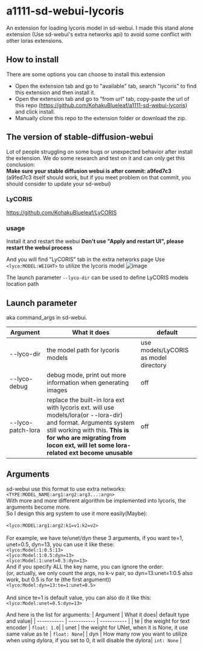 # a1111-sd-webui-lycoris

An extension for loading lycoris model in sd-webui. 
I made this stand alone extension (Use sd-webui's extra networks api) to avoid some conflict with other loras extensions.

## How to install
There are some options you can choose to install this extension
* Open the extension tab and go to "available" tab, search "lycoris" to find this extension and then install it.
* Open the extension tab and go to "from url" tab, copy-paste the url of this repo (https://github.com/KohakuBlueleaf/a1111-sd-webui-lycoris) and click install.
* Manually clone this repo to the extension folder or download the zip.

## The version of stable-diffusion-webui
Lot of people struggling on some bugs or unexpected behavior after install the extension. We do some research and test on it and can only get this conclusion:<br>
**Make sure your stable diffusion webui is after commit: a9fed7c3** <br>
(a9fed7c3 itself should work, but if you meet problem on that commit, you should consider to update your sd-webui)

### LyCORIS
https://github.com/KohakuBlueleaf/LyCORIS

### usage
Install it and restart the webui 
**Don't use "Apply and restart UI", please restart the webui process**

And you will find "LyCORIS" tab in the extra networks page
Use `<lyco:MODEL:WEIGHT>` to utilize the lycoris model
![image](https://user-images.githubusercontent.com/59680068/230762416-be1d3712-65f2-4dd1-ac7a-f403c914dd9b.png)

The launch parameter `--lyco-dir` can be used to define LyCORIS models location path
## Launch parameter
aka command_args in sd-webui.

| Argument    | What it does| default|
| ----------- | ----------- | ----------- |
| --lyco-dir| the model path for lycoris models | use models/LyCORIS as model directory |
| --lyco-debug   | debug mode, print out more information when generating images | off |
| --lyco-patch-lora | replace the built-in lora ext with lycoris ext. will use models/lora(or --lora-dir) and <lora> format. Arguments system still working with this. **This is for who are migrating from locon ext, will let some lora-related ext become unusable** | off |


## Arguments
sd-webui use this format to use extra networks: `<TYPE:MODEL_NAME:arg1:arg2:arg3...:argn>`<br>
With more and more different algorithm be implemented into lycoris, the arguments become more.<br>
So I design this arg system to use it more easily(Maybe):<br>
<br>
`<lyco:MODEL:arg1:arg2:k1=v1:k2=v2>`<br>
<br>
For example, we have te/unet/dyn these 3 arguments, if you want te=1, unet=0.5, dyn=13, you can use it like these:<br>
`<lyco:Model:1:0.5:13>`<br>
`<lyco:Model:1:0.5:dyn=13>`<br>
`<lyco:Model:1:unet=0.5:dyn=13>`<br>
And if you specify ALL the key name, you can ignore the order:<br>
(or, actually, we only count the args, no k-v pair, so dyn=13:unet=1:0.5 also work, but 0.5 is for te (the first argument))<br>
`<lyco:Model:dyn=13:te=1:unet=0.5>`<br>
<br>
And since te=1 is default value, you can also do it like this:<br>
`<lyco:Model:unet=0.5:dyn=13>`<br>

And here is the list for arguments:
| Argument    | What it does| default type and value|
| ----------- | ----------- | ----------- |
| te          | the weight for text encoder | `float: 1.0`|
| unet   | the weight for UNet, when it is None, it use same value as te | `float: None`|
| dyn | How many row you want to utilize when using dylora, if you set to 0, it will disable the dylora| `int: None` |
